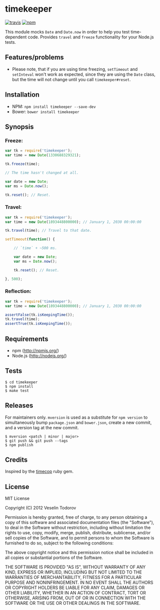 # timekeeper
[![travis][travis-image]][travis-url]
[![npm][npm-image]][npm-url]

[travis-image]: https://travis-ci.org/vesln/timekeeper.svg?branch=master
[travis-url]: https://travis-ci.org/vesln/timekeeper

[npm-image]: https://img.shields.io/npm/v/timekeeper.svg?style=flat
[npm-url]: https://npmjs.org/package/timekeeper

This module mocks `Date` and `Date.now` in order to help you test time-dependent code.
Provides `travel` and `freeze` functionality for your Node.js tests.

## Features/problems

- Please note, that if you are using time freezing, `setTimeout` and
  `setInteval` won't work as expected, since they are using the `Date`
  class, but the time will not change until you call `timekeeper#reset`.

## Installation

- NPM: `npm install timekeeper --save-dev`
- Bower: `bower install timekeeper`

## Synopsis

### Freeze:

```js
var tk = require('timekeeper');
var time = new Date(1330688329321);

tk.freeze(time);

// The time hasn't changed at all.

var date = new Date;
var ms = Date.now();

tk.reset(); // Reset.

```

### Travel:

```js
var tk = require('timekeeper');
var time = new Date(1893448800000); // January 1, 2030 00:00:00

tk.travel(time); // Travel to that date.

setTimeout(function() {

	// `time` + ~500 ms.

	var date = new Date;
	var ms = Date.now();

	tk.reset(); // Reset.

}, 500);
```

### Reflection:

```js
var tk = require('timekeeper');
var time = new Date(1893448800000); // January 1, 2030 00:00:00

assertFalse(tk.isKeepingTime());
tk.travel(time);
assertTrue(tk.isKeepingTime());
```

## Requirements

- npm (http://npmjs.org/)
- Node.js (http://nodejs.org/)

## Tests

```
$ cd timekeeper
$ npm install
$ make test
```

## Releases
For maintainers only. `mversion` is used as a substitute for `npm version` to
simultaneously bump `package.json` and `bower.json`, create a new commit,
and a version tag at the new commit.
```
$ mversion <patch | minor | major>
$ git push && git push --tags
$ npm publish
```

## Credits

Inspired by the [timecop](https://github.com/travisjeffery/timecop) ruby gem.

## License

MIT License

Copyright (C) 2012 Veselin Todorov

Permission is hereby granted, free of charge, to any person obtaining a copy of
this software and associated documentation files (the "Software"), to deal in
the Software without restriction, including without limitation the rights to
use, copy, modify, merge, publish, distribute, sublicense, and/or sell copies
of the Software, and to permit persons to whom the Software is furnished to do
so, subject to the following conditions:

The above copyright notice and this permission notice shall be included in all
copies or substantial portions of the Software.

THE SOFTWARE IS PROVIDED "AS IS", WITHOUT WARRANTY OF ANY KIND, EXPRESS OR
IMPLIED, INCLUDING BUT NOT LIMITED TO THE WARRANTIES OF MERCHANTABILITY,
FITNESS FOR A PARTICULAR PURPOSE AND NONINFRINGEMENT. IN NO EVENT SHALL THE
AUTHORS OR COPYRIGHT HOLDERS BE LIABLE FOR ANY CLAIM, DAMAGES OR OTHER
LIABILITY, WHETHER IN AN ACTION OF CONTRACT, TORT OR OTHERWISE, ARISING FROM,
OUT OF OR IN CONNECTION WITH THE SOFTWARE OR THE USE OR OTHER DEALINGS IN THE
SOFTWARE.
